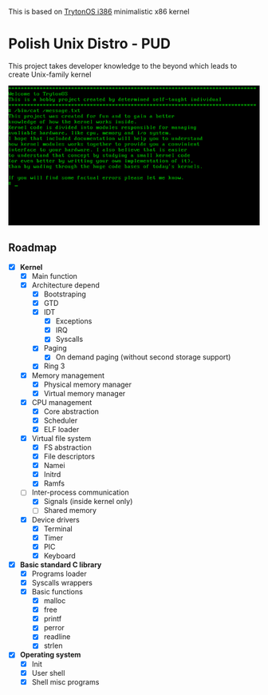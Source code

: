 This is based on [TrytonOS i386](https://gitlab.com/Tryton77/trytonos) minimalistic x86 kernel

# **Polish Unix Distro - PUD**
This project takes developer knowledge to the beyond which leads to create Unix-family kernel

![](./doc/drawings/trytonos_screenshot.png)

## Roadmap
- [x] **Kernel**
    - [x] Main function
    - [x] Architecture depend
        - [x] Bootstraping
        - [x] GTD
        - [x] IDT
            - [x] Exceptions
            - [x] IRQ
            - [x] Syscalls
        - [x] Paging
            - [x] On demand paging (without second storage support)
        - [x] Ring 3
    - [x] Memory management
        - [x] Physical memory manager
        - [x] Virtual memory manager
    - [x] CPU management
        - [x] Core abstraction
        - [x] Scheduler
        - [x] ELF loader
    - [x] Virtual file system
        - [x] FS abstraction
        - [x] File descriptors
        - [x] Namei
        - [x] Initrd
        - [x] Ramfs
    - [ ] Inter-process communication
        - [x] Signals (inside kernel only)
        - [ ] Shared memory
    - [x] Device drivers
        - [x] Terminal
        - [x] Timer
        - [x] PIC
        - [x] Keyboard
- [x] **Basic standard C library**
    - [x] Programs loader
    - [x] Syscalls wrappers
    - [x] Basic functions
        - [x] malloc
        - [x] free
        - [x] printf
        - [x] perror
        - [x] readline
        - [x] strlen
- [x] **Operating system**
    - [x] Init
    - [x] User shell
    - [x] Shell misc programs
